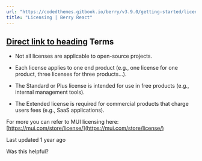 ```yaml
---
url: "https://codedthemes.gitbook.io/berry/v3.9.0/getting-started/licensing"
title: "Licensing | Berry React"
---
```


## [Direct link to heading](https://codedthemes.gitbook.io/berry/v3.9.0/getting-started/licensing\#terms)    Terms

- Not all licenses are applicable to open-source projects.

- Each license applies to one end product (e.g., one license for one product, three licenses for three products...).

- The Standard or Plus license is intended for use in free products (e.g., internal management tools).

- The Extended license is required for commercial products that charge users fees (e.g., SaaS applications).


For more you can refer to MUI licensing here: [https://mui.com/store/license/](https://mui.com/store/license/)

Last updated 1 year ago

Was this helpful?